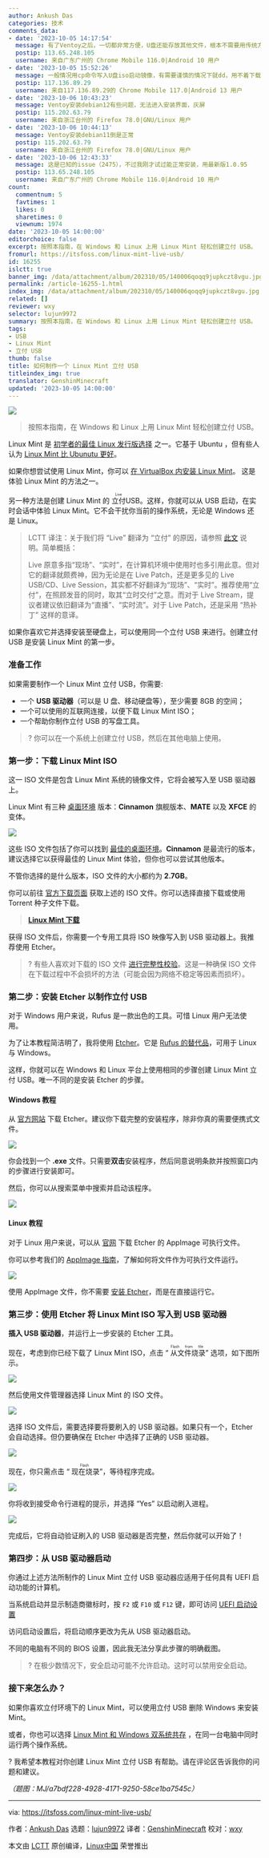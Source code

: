 ```yaml
---
author: Ankush Das
categories: 技术
comments_data:
- date: '2023-10-05 14:17:54'
  message: 有了Ventoy之后，一切都非常方便，U盘还能存放其他文件，根本不需要用传统方法制作Live USB。
  postip: 113.65.248.105
  username: 来自广东广州的 Chrome Mobile 116.0|Android 10 用户
- date: '2023-10-05 15:52:26'
  message: 一般情况用cp命令写入U盘iso启动镜像，有需要谨慎的情况下就dd，用不着下载安装其它写镜像软件，毕竟这些软件运行时都联网。
  postip: 117.136.89.29
  username: 来自117.136.89.29的 Chrome Mobile 117.0|Android 13 用户
- date: '2023-10-06 10:43:23'
  message: Ventoy安装debian12有些问题，无法进入安装界面，灰屏
  postip: 115.202.63.79
  username: 来自浙江台州的 Firefox 78.0|GNU/Linux 用户
- date: '2023-10-06 10:44:13'
  message: Ventoy安装debian11倒是正常
  postip: 115.202.63.79
  username: 来自浙江台州的 Firefox 78.0|GNU/Linux 用户
- date: '2023-10-06 12:43:33'
  message: 这是已知的issue（2475），不过我刚才试过能正常安装，用最新版1.0.95
  postip: 113.65.248.105
  username: 来自广东广州的 Chrome Mobile 116.0|Android 10 用户
count:
  commentnum: 5
  favtimes: 1
  likes: 0
  sharetimes: 0
  viewnum: 1974
date: '2023-10-05 14:00:00'
editorchoice: false
excerpt: 按照本指南，在 Windows 和 Linux 上用 Linux Mint 轻松创建立付 USB。
fromurl: https://itsfoss.com/linux-mint-live-usb/
id: 16255
islctt: true
banner_img: /data/attachment/album/202310/05/140006qoqq9jupkczt8vgu.jpg
permalink: /article-16255-1.html
index_img: /data/attachment/album/202310/05/140006qoqq9jupkczt8vgu.jpg.thumb.jpg
related: []
reviewer: wxy
selector: lujun9972
summary: 按照本指南，在 Windows 和 Linux 上用 Linux Mint 轻松创建立付 USB。
tags:
- USB
- Linux Mint
- 立付 USB
thumb: false
title: 如何制作一个 Linux Mint 立付 USB
titleindex_img: true
translator: GenshinMinecraft
updated: '2023-10-05 14:00:00'
---
```


![](/data/attachment/album/202310/05/140006qoqq9jupkczt8vgu.jpg)



> 
> 按照本指南，在 Windows 和 Linux 上用 Linux Mint 轻松创建立付 USB。
> 
> 
> 


Linux Mint 是 [初学者的最佳 Linux 发行版选择](https://itsfoss.com/best-linux-beginners/) 之一。它基于 Ubuntu ，但有些人认为 [Linux Mint 比 Ubunutu 更好](https://itsfoss.com/linux-mint-vs-ubuntu/)。


如果你想尝试使用 Linux Mint，你可以 [在 VirtualBox 内安装 Linux Mint](https://itsfoss.com/install-linux-mint-in-virtualbox/)。 这是体验 Linux Mint 的方法之一。


另一种方法是创建 Linux Mint 的 <ruby> 立付 <rt>  Live </rt></ruby> USB。这样，你就可以从 USB 启动，在实时会话中体验 Linux Mint。它不会干扰你当前的操作系统，无论是 Windows 还是 Linux。



> 
> LCTT 译注：关于我们将 “Live” 翻译为 “立付” 的原因，请参照 [此文](/article-15496-1.html) 说明。简单概括：
> 
> 
> Live 原意多指“现场”、“实时”，在计算机环境中使用时也多引用此意。但对它的翻译就颇费神，因为无论是在 Live Patch，还是更多见的 Live USB/CD、Live Session，其实都不好翻译为“现场”、“实时”。推荐使用“立付”，在照顾发音的同时，取其“立时交付”之意。而对于 Live Stream，提议者建议依旧翻译为“直播”、“实时流”。对于 Live Patch，还是采用 “热补丁” 这样的意译。
> 
> 
> 


如果你喜欢它并选择安装至硬盘上，可以使用同一个立付 USB 来进行。创建立付 USB 是安装 Linux Mint 的第一步。


### 准备工作


如果需要制作一个 Linux Mint 立付 USB，你需要:


* 一个 **USB 驱动器**（可以是 U 盘、移动硬盘等），至少需要 8GB 的空间；
* 一个可以使用的互联网连接，以便下载 Linux Mint ISO；
* 一个帮助你制作立付 USB 的写盘工具。



> 
> ? 你可以在一个系统上创建立付 USB，然后在其他电脑上使用。
> 
> 
> 


### 第一步：下载 Linux Mint ISO


这一 ISO 文件是包含 Linux Mint 系统的镜像文件，它将会被写入至 USB 驱动器上。


Linux Mint 有三种 [桌面环境](https://itsfoss.com/what-is-desktop-environment/) 版本：**Cinnamon** 旗舰版本、**MATE** 以及 **XFCE** 的变体。


![](/data/attachment/album/202310/05/140044e8ssvnv51z39jrso.jpg)


这些 ISO 文件包括了你可以找到 [最佳的桌面环境](https://itsfoss.com/best-linux-desktop-environments/)。**Cinnamon** 是最流行的版本，建议选择它以获得最佳的 Linux Mint 体验，但你也可以尝试其他版本。


不管你选择的是什么版本，ISO 文件的大小都约为 **2.7GB**。


你可以前往 [官方下载页面](https://www.linuxmint.com/download.php) 获取上述的 ISO 文件。你可以选择直接下载或使用 Torrent 种子文件下载。



> 
> **[Linux Mint 下载](https://www.linuxmint.com/download.php)**
> 
> 
> 


获得 ISO 文件后，你需要一个专用工具将 ISO 映像写入到 USB 驱动器上。我推荐使用 Etcher。



> 
> ? 有些人喜欢对下载的 ISO 文件 [进行完整性校验](https://itsfoss.com/checksum-tools-guide-linux/)。这是一种确保 ISO 文件在下载过程中不会损坏的方法（可能会因为网络不稳定等因素而损坏）。
> 
> 
> 


### 第二步：安装 Etcher 以制作立付 USB


对于 Windows 用户来说，Rufus 是一款出色的工具。可惜 Linux 用户无法使用。


为了让本教程简洁明了，我将使用 [Etcher](https://itsfoss.com/install-etcher-linux/)。它是 [Rufus 的替代品](https://itsfoss.com/live-usb-creator-linux/)，可用于 Linux 与 Windows。


这样，你就可以在 Windows 和 Linux 平台上使用相同的步骤创建 Linux Mint 立付 USB。唯一不同的是安装 Etcher 的步骤。


#### Windows 教程


从 [官方网站](https://etcher.balena.io/#download-etcher) 下载 Etcher。建议你下载完整的安装程序，除非你真的需要便携式文件。


![](/data/attachment/album/202310/05/140044d56kyzkjiihfi80i.jpg)


你会找到一个 **.exe** 文件。只需要**双击**安装程序，然后同意说明条款并按照窗口内的步骤进行安装即可。


然后，你可以从搜索菜单中搜索并启动该程序。


![](/data/attachment/album/202310/05/140044k81vi8mf0tiwvw22.jpg)


#### Linux 教程


对于 Linux 用户来说，可以从 [官网](https://etcher.balena.io/#download-etcher) 下载 Etcher 的 AppImage 可执行文件。


你可以参考我们的 [AppImage 指南](https://itsfoss.com/use-appimage-linux/)，了解如何将文件作为可执行文件运行。


![](/data/attachment/album/202310/05/140045rh52w0aa2wjnrr2z.png)


使用 AppImage 文件，你不需要 [安装 Etcher](https://itsfoss.com/install-etcher-linux/)，而是在直接运行它。


### 第三步：使用 Etcher 将 Linux Mint ISO 写入到 USB 驱动器


**插入 USB 驱动器**，并运行上一步安装的 Etcher 工具。


现在，考虑到你已经下载了 Linux Mint ISO，点击 “<ruby> 从文件烧录 <rt>  Flash from file </rt></ruby>” 选项，如下图所示。


![](/data/attachment/album/202310/05/140046fx998fgzuqm0xu87.jpg)


然后使用文件管理器选择 Linux Mint 的 ISO 文件。


![](/data/attachment/album/202310/05/140046i968rrkmbk3591eo.jpg)


选择 ISO 文件后，需要选择要将要刷入的 USB 驱动器。如果只有一个，Etcher 会自动选择。但仍要确保在 Etcher 中选择了正确的 USB 驱动器。


![](/data/attachment/album/202310/05/140047rincwzj0jv2t50q5.jpg)


现在，你只需点击 “<ruby> 现在烧录 <rt>  Flash </rt></ruby>”，等待程序完成。


![](/data/attachment/album/202310/05/140047u9it1yooyptkyat1.png)


你将收到接受命令行进程的提示，并选择 “Yes” 以启动刷入进程。


![](/data/attachment/album/202310/05/140048w7v11uewjr7z6fjy.png)


完成后，它将自动验证刷入的 USB 驱动器是否完整，然后你就可以开始了！


### 第四步：从 USB 驱动器启动


你通过上述方法所制作的 Linux Mint 立付 USB 驱动器应适用于任何具有 UEFI 启动功能的计算机。


当系统启动并显示制造商徽标时，按 `F2` 或 `F10` 或 `F12` 键，即可访问 [UEFI 启动设置](https://itsfoss.com/access-uefi-settings-windows-10/)


访问启动设置后，将启动顺序更改为先从 USB 驱动器启动。


不同的电脑有不同的 BIOS 设置，因此我无法分享此步骤的明确截图。



> 
> ? 在极少数情况下，安全启动可能不允许启动。这时可以禁用安全启动。
> 
> 
> 


### 接下来怎么办？


如果你喜欢立付环境下的 Linux Mint，可以使用立付 USB 删除 Windows 来安装 Mint。


或者，你也可以选择 [Linux Mint 和 Windows 双系统共存](https://itsfoss.com/guide-install-linux-mint-16-dual-boot-windows/) ，在同一台电脑中同时运行两个操作系统。


? 我希望本教程对你创建 Linux Mint 立付 USB 有帮助。请在评论区告诉我你的问题和建议。


*（题图：MJ/a7bdf228-4928-4171-9250-58ce1ba7545c）*




---


via: <https://itsfoss.com/linux-mint-live-usb/>


作者：[Ankush Das](https://itsfoss.com/author/ankush/) 选题：[lujun9972](https://github.com/lujun9972) 译者：[GenshinMinecraft](https://github.com/GenshinMinecraft) 校对：[wxy](https://github.com/wxy)


本文由 [LCTT](https://github.com/LCTT/TranslateProject) 原创编译，[Linux中国](https://linux.cn/) 荣誉推出